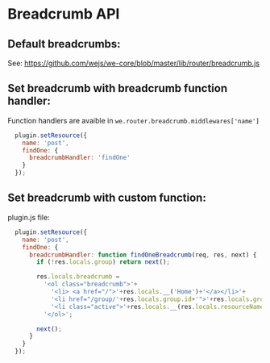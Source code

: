 # Breadcrumb API

## Default breadcrumbs:

See: https://github.com/wejs/we-core/blob/master/lib/router/breadcrumb.js

## Set breadcrumb with breadcrumb function handler:

Function handlers are avaible in `we.router.breadcrumb.middlewares['name']`

```js
  plugin.setResource({
    name: 'post',
    findOne: {
      breadcrumbHandler: 'findOne'
    }
  });
```

## Set breadcrumb with custom function:

plugin.js file:

```js
  plugin.setResource({
    name: 'post',
    findOne: {
      breadcrumbHandler: function findOneBreadcrumb(req, res, next) {
        if (!res.locals.group) return next();

        res.locals.breadcrumb =
          '<ol class="breadcrumb">'+
            '<li> <a href="/">'+res.locals.__('Home')+'</a></li>'+
            '<li href="/group/'+res.locals.group.id+'">'+res.locals.group.name+'</li>'+
            '<li class="active">'+res.locals.__(res.locals.resourceName + '.find')+'</li>'+
          '</ol>';

        next();
      }
    }
  });
```
